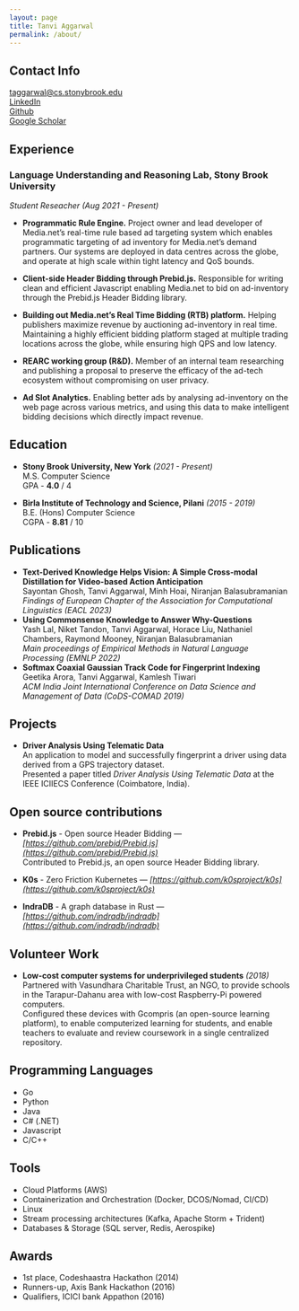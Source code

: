 ```yaml
---
layout: page
title: Tanvi Aggarwal
permalink: /about/
---
```


## Contact Info
[taggarwal@cs.stonybrook.edu](mailto:taggarwal@cs.stonybrook.edu) <br>
[LinkedIn](https://www.linkedin.com/in/tanviaggarwal97/) <br>
[Github](https://github.com/TanviAgg) <br>
[Google Scholar](https://scholar.google.com/citations?user=tUTVVjAAAAAJ&hl=en)


## Experience

### Language Understanding and Reasoning Lab, Stony Brook University
*Student Reseacher (Aug 2021 - Present)* <br>

- __Programmatic Rule Engine.__ Project owner and lead developer of Media.net’s real-time rule based ad targeting system which enables programmatic targeting of ad inventory for Media.net’s demand partners. Our systems are deployed in data centres across the globe, and operate at high scale within tight latency and QoS bounds.

- __Client-side Header Bidding through Prebid.js.__ Responsible for writing clean and efficient Javascript enabling Media.net to bid on ad-inventory through the Prebid.js Header Bidding library.

- __Building out Media.net’s Real Time Bidding (RTB) platform.__ Helping publishers maximize revenue by auctioning ad-inventory in real time. Maintaining a highly efficient bidding platform staged at multiple trading locations across the globe, while ensuring high QPS and low latency.

- __REARC working group (R&D).__ Member of an internal team researching and publishing a proposal to preserve the efficacy of the ad-tech ecosystem without compromising on user privacy.

- __Ad Slot Analytics.__ Enabling better ads by analysing ad-inventory on the web page across various metrics, and using this data to make intelligent bidding decisions which directly impact revenue.

## Education
- __Stony Brook University, New York__ *(2021 - Present)* <br>
M.S. Computer Science <br>
GPA - __4.0__ / 4

- __Birla Institute of Technology and Science, Pilani__ *(2015 - 2019)* <br>
B.E. (Hons) Computer Science <br>
CGPA - __8.81__ / 10 

## Publications

- __Text-Derived Knowledge Helps Vision: A Simple Cross-modal Distillation for Video-based Action Anticipation__ <br>
Sayontan Ghosh, Tanvi Aggarwal, Minh Hoai, Niranjan Balasubramanian <br>
*Findings of European Chapter of the Association for Computational Linguistics (EACL 2023)*
- __Using Commonsense Knowledge to Answer Why-Questions__ <br>
Yash Lal, Niket Tandon, Tanvi Aggarwal, Horace Liu, Nathaniel Chambers, Raymond Mooney, Niranjan Balasubramanian <br>
*Main proceedings of Empirical Methods in Natural Language Processing (EMNLP 2022)*
- __Softmax Coaxial Gaussian Track Code for Fingerprint Indexing__ <br>
Geetika Arora, Tanvi Aggarwal, Kamlesh Tiwari <br>
*ACM India Joint International Conference on Data Science and Management of Data (CoDS-COMAD 2019)*
## Projects

- __Driver Analysis Using Telematic Data__ <br>
An application to model and successfully fingerprint a driver using data derived from a GPS trajectory dataset. <br>
Presented a paper titled *Driver Analysis Using Telematic Data* at the IEEE ICIIECS Conference (Coimbatore, India).

## Open source contributions

- __Prebid.js__ - Open source Header Bidding — *[https://github.com/prebid/Prebid.js](https://github.com/prebid/Prebid.js)* <br>
Contributed to Prebid.js, an open source Header Bidding library.


- __K0s__ - Zero Friction Kubernetes — *[https://github.com/k0sproject/k0s](https://github.com/k0sproject/k0s)*


- __IndraDB__ - A graph database in Rust — *[https://github.com/indradb/indradb](https://github.com/indradb/indradb)*

## Volunteer Work
- __Low-cost computer systems for underprivileged students__ *(2018)* <br>
Partnered with Vasundhara Charitable Trust, an NGO, to provide schools in the Tarapur-Dahanu area with low-cost Raspberry-Pi powered computers. <br>
Configured these devices with Gcompris (an open-source learning platform), to enable computerized learning for students, and enable teachers to evaluate and review coursework in a single centralized repository.

## Programming Languages
- Go
- Python
- Java
- C# (.NET)
- Javascript
- C/C++

## Tools
- Cloud Platforms (AWS)
- Containerization and Orchestration (Docker, DCOS/Nomad, CI/CD)
- Linux
- Stream processing architectures (Kafka, Apache Storm + Trident)
- Databases & Storage (SQL server, Redis, Aerospike)

## Awards			
- 1st place, Codeshaastra Hackathon (2014)
- Runners-up,  Axis Bank Hackathon (2016) 
- Qualifiers, ICICI bank Appathon (2016)